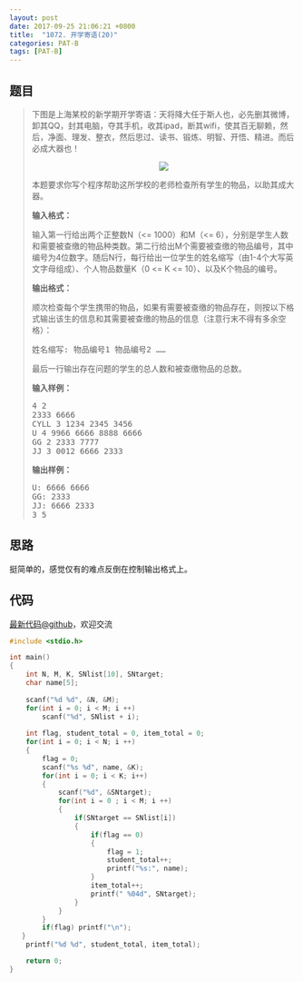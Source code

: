 ```yaml
---
layout: post
date: 2017-09-25 21:06:21 +0800
title:  "1072. 开学寄语(20)"
categories: PAT-B
tags: [PAT-B]
---
```


## 题目

> <div id="problemContent">
> <p>下图是上海某校的新学期开学寄语：天将降大任于斯人也，必先删其微博，卸其QQ，封其电脑，夺其手机，收其ipad，断其wifi，使其百无聊赖，然后，净面、理发、整衣，然后思过、读书、锻炼、明智、开悟、精进。而后必成大器也！
> </p>
> <center><img src="http://nos.patest.cn/p5_ovvzk4i4m75.JPG"/></center>
> <p>
> 本题要求你写个程序帮助这所学校的老师检查所有学生的物品，以助其成大器。
> </p>
> <p><b>
> 输入格式：
> </b></p>
> <p>
> 输入第一行给出两个正整数N（&lt;= 1000）和M（&lt;= 6），分别是学生人数和需要被查缴的物品种类数。第二行给出M个需要被查缴的物品编号，其中编号为4位数字。随后N行，每行给出一位学生的姓名缩写（由1-4个大写英文字母组成）、个人物品数量K（0 &lt;= K &lt;= 10）、以及K个物品的编号。
> </p>
> <p><b>
> 输出格式：
> </b></p>
> <p>
> 顺次检查每个学生携带的物品，如果有需要被查缴的物品存在，则按以下格式输出该生的信息和其需要被查缴的物品的信息（注意行末不得有多余空格）：
> </p>
> <pre>姓名缩写: 物品编号1 物品编号2 ……
> </pre>
> <p>最后一行输出存在问题的学生的总人数和被查缴物品的总数。
> </p>
> <b>输入样例：</b><pre>
> 4 2
> 2333 6666
> CYLL 3 1234 2345 3456
> U 4 9966 6666 8888 6666
> GG 2 2333 7777
> JJ 3 0012 6666 2333
> </pre>
> <b>输出样例：</b><pre>
> U: 6666 6666
> GG: 2333
> JJ: 6666 2333
> 3 5
> </pre>
> </div>

## 思路

挺简单的，感觉仅有的难点反倒在控制输出格式上。

## 代码

[最新代码@github](https://github.com/OliverLew/PAT/blob/master/PATBasic/1072.c)，欢迎交流
```c
#include <stdio.h>

int main()
{
    int N, M, K, SNlist[10], SNtarget;
    char name[5];
    
    scanf("%d %d", &N, &M);
    for(int i = 0; i < M; i ++)
        scanf("%d", SNlist + i);
    
    int flag, student_total = 0, item_total = 0;
    for(int i = 0; i < N; i ++)
    {
        flag = 0;
        scanf("%s %d", name, &K);
        for(int i = 0; i < K; i++)
        {
            scanf("%d", &SNtarget);
            for(int i = 0 ; i < M; i ++)
            {
                if(SNtarget == SNlist[i])
                {
                    if(flag == 0)
                    {
                        flag = 1;
                        student_total++;
                        printf("%s:", name);
                    }
                    item_total++;
                    printf(" %04d", SNtarget);
                }
            }
        }
        if(flag) printf("\n");
   }
    printf("%d %d", student_total, item_total);

    return 0;
}

```